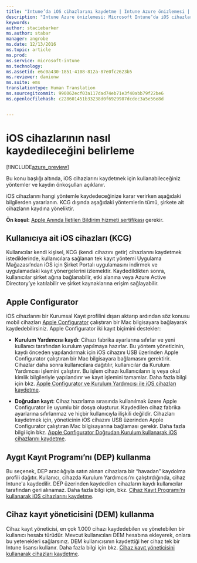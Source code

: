 ```yaml
---
title: "Intune’da iOS cihazlarını kaydetme | Intune Azure önizlemesi | Microsoft Docs"
description: "Intune Azure önizlemesi: Microsoft Intune’da iOS cihazlarının kaydının nasıl ayarlandığını öğrenin."
keywords: 
author: staciebarker
ms.author: stabar
manager: angrobe
ms.date: 12/13/2016
ms.topic: article
ms.prod: 
ms.service: microsoft-intune
ms.technology: 
ms.assetid: e6c0a430-1851-4108-812a-87e0fc2623b5
ms.reviewer: damionw
ms.suite: ems
translationtype: Human Translation
ms.sourcegitcommit: 990062ecf03a117dad74eb71e3f40abb79f22be6
ms.openlocfilehash: c228601451b33238d0f6929987dcdec3a5e56e8d


---
```


# <a name="choose-how-to-enroll-ios-devices"></a>iOS cihazlarının nasıl kaydedileceğini belirleme

[!INCLUDE[azure_preview](../includes/azure_preview.md)]

Bu konu başlığı altında, iOS cihazlarını kaydetmek için kullanabileceğiniz yöntemler ve kaydın önkoşulları açıklanır.

iOS cihazlarını hangi yöntemle kaydedeceğinize karar verirken aşağıdaki bilgilerden yararlanın. KCG dışında aşağıdaki yöntemlerin tümü, şirkete ait cihazların kaydına yöneliktir.

**Ön koşul:** [Apple Anında İletilen Bildirim hizmeti sertifikası](get-an-apple-mdm-push-certificate.md) gerekir.

## <a name="user-owned-ios-devices-byod"></a>Kullanıcıya ait iOS cihazları (KCG)

Kullanıcılar kendi kişisel, KCG (kendi cihazını getir) cihazlarını kaydetmek istediklerinde, kullanıcılara sağlanan tek kayıt yöntemi Uygulama Mağazası’ndan iOS için Şirket Portalı uygulamasını indirmek ve uygulamadaki kayıt yönergelerini izlemektir. Kaydedildikten sonra, kullanıcılar şirket ağına bağlanabilir, etki alanına veya Azure Active Directory’ye katılabilir ve şirket kaynaklarına erişim sağlayabilir.

## <a name="apple-configurator"></a>Apple Configurator

iOS cihazlarını bir Kurumsal Kayıt profilini dışarı aktarıp ardından söz konusu mobil cihazları [Apple Configurator](http://go.microsoft.com/fwlink/?LinkId=518017) çalıştıran bir Mac bilgisayara bağlayarak kaydedebilirsiniz. Apple Configurator iki kayıt biçimini destekler:

- **Kurulum Yardımcısı kaydı**: Cihazı fabrika ayarlarına sıfırlar ve yeni kullanıcı tarafından kurulum yapılmaya hazırlar. Bu yöntem yöneticinin, kaydı önceden yapılandırmak için iOS cihazını USB üzerinden Apple Configurator çalıştıran bir Mac bilgisayara bağlamasını gerektirir. Cihazlar daha sonra kullanıcılara dağıtılır, kullanıcılar da Kurulum Yardımcısı işlemini çalıştırır. Bu işlem cihazı kullanıcıların iş veya okul kimlik bilgileriyle yapılandırır ve kayıt işlemini tamamlar. Daha fazla bilgi için bkz. [Apple Configurator ve Kurulum Yardımcısı ile iOS cihazları kaydetme](enroll-ios-devices-with-apple-configurator-and-setup-assistant.md).

- **Doğrudan kayıt**: Cihaz hazırlama sırasında kullanılmak üzere Apple Configurator ile uyumlu bir dosya oluşturur. Kaydedilen cihaz fabrika ayarlarına sıfırlanmaz ve hiçbir kullanıcıyla ilişkili değildir. Cihazları kaydetmek için, yöneticinin iOS cihazını USB üzerinden Apple Configurator çalıştıran Mac bilgisayarına bağlaması gerekir. Daha fazla bilgi için bkz. [Apple Configurator Doğrudan Kurulum kullanarak iOS cihazlarını kaydetme](enroll-ios-devices-with-apple-configurator-and-direct-enrollment.md).

## <a name="use-the-device-enrollment-program-dep"></a>Aygıt Kayıt Programı’nı (DEP) kullanma

Bu seçenek, DEP aracılığıyla satın alınan cihazlara bir “havadan” kaydolma profili dağıtır. Kullanıcı, cihazda Kurulum Yardımcısı’nı çalıştırdığında, cihaz Intune'a kaydedilir. DEP üzerinden kaydedilen cihazların kaydı kullanıcılar tarafından geri alınamaz. Daha fazla bilgi için, bkz. [Cihaz Kayıt Programı’nı kullanarak iOS cihazlarını kaydetme](enroll-ios-devices-using-device-enrollment-program.md).

## <a name="use-the-device-enrollment-manager-dem"></a>Cihaz kayıt yöneticisini (DEM) kullanma
Cihaz kayıt yöneticisi, en çok 1.000 cihazı kaydedebilen ve yönetebilen bir kullanıcı hesabı türüdür. Mevcut kullanıcıları DEM hesabına ekleyerek, onlara bu yetenekleri sağlarsınız. DEM kullanıcısının kaydettiği her cihaz tek bir Intune lisansı kullanır. Daha fazla bilgi için bkz. [Cihaz kayıt yöneticisini kullanarak cihazları kaydetme](enroll-devices-using-device-enrollment-manager.md).



<!--HONumber=Feb17_HO1-->


